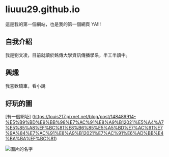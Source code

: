 # liuuu29.github.io

這是我的第一個網站，也是我的第一個網頁 YA!!!

## 自我介紹
我是劉文凌，目前就讀於銘傳大學資訊傳播學系，半工半讀中。

## 興趣
我喜歡騎車，看小說

## 好玩的圖
[有一個網址] (https://louis217.pixnet.net/blog/post/148489914-%E5%B9%BD%E9%BB%98%E7%AC%91%E8%A9%B12021%E5%A4%A7%E5%85%A8%EF%BC%81%E8%B6%85%E5%A5%BD%E7%AC%91%E7%9A%84%E7%AC%91%E8%A9%B12021%E7%AC%91%E6%AD%BB%E4%BA%BA%EF%BC%81)

![圖片的名字](https://dvblobcdnjp.azureedge.net//Content/Upload/Popular/Images/2020-09/47e22827-f1b6-40e5-972a-32540f79aa84_m.jpg)
